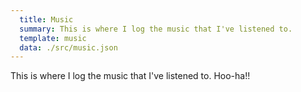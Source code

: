 ```yaml
---
  title: Music
  summary: This is where I log the music that I've listened to.
  template: music
  data: ./src/music.json
---
```

This is where I log the music that I've listened to. Hoo-ha!!